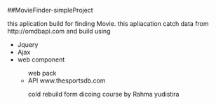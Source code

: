 ##MovieFinder-simpleProject

<p>this aplication build for finding Movie. this apliacation catch data from http://omdbapi.com and build using</p>

<ul>
<li>Jquery</li>
<li>Ajax</li>
<li>web component</li>
<ul>web pack</>
<li>API www.thesportsdb.com</>

<p>cold rebuild form dicoing course by Rahma yudistira</p>
